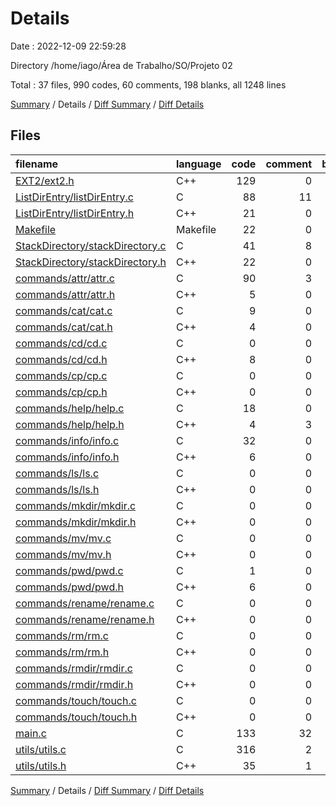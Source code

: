 # Details

Date : 2022-12-09 22:59:28

Directory /home/iago/Área de Trabalho/SO/Projeto 02

Total : 37 files,  990 codes, 60 comments, 198 blanks, all 1248 lines

[Summary](results.md) / Details / [Diff Summary](diff.md) / [Diff Details](diff-details.md)

## Files
| filename | language | code | comment | blank | total |
| :--- | :--- | ---: | ---: | ---: | ---: |
| [EXT2/ext2.h](/EXT2/ext2.h) | C++ | 129 | 0 | 7 | 136 |
| [ListDirEntry/listDirEntry.c](/ListDirEntry/listDirEntry.c) | C | 88 | 11 | 30 | 129 |
| [ListDirEntry/listDirEntry.h](/ListDirEntry/listDirEntry.h) | C++ | 21 | 0 | 4 | 25 |
| [Makefile](/Makefile) | Makefile | 22 | 0 | 1 | 23 |
| [StackDirectory/stackDirectory.c](/StackDirectory/stackDirectory.c) | C | 41 | 8 | 15 | 64 |
| [StackDirectory/stackDirectory.h](/StackDirectory/stackDirectory.h) | C++ | 22 | 0 | 5 | 27 |
| [commands/attr/attr.c](/commands/attr/attr.c) | C | 90 | 3 | 16 | 109 |
| [commands/attr/attr.h](/commands/attr/attr.h) | C++ | 5 | 0 | 4 | 9 |
| [commands/cat/cat.c](/commands/cat/cat.c) | C | 9 | 0 | 4 | 13 |
| [commands/cat/cat.h](/commands/cat/cat.h) | C++ | 4 | 0 | 3 | 7 |
| [commands/cd/cd.c](/commands/cd/cd.c) | C | 0 | 0 | 1 | 1 |
| [commands/cd/cd.h](/commands/cd/cd.h) | C++ | 8 | 0 | 3 | 11 |
| [commands/cp/cp.c](/commands/cp/cp.c) | C | 0 | 0 | 1 | 1 |
| [commands/cp/cp.h](/commands/cp/cp.h) | C++ | 0 | 0 | 1 | 1 |
| [commands/help/help.c](/commands/help/help.c) | C | 18 | 0 | 15 | 33 |
| [commands/help/help.h](/commands/help/help.h) | C++ | 4 | 3 | 2 | 9 |
| [commands/info/info.c](/commands/info/info.c) | C | 32 | 0 | 2 | 34 |
| [commands/info/info.h](/commands/info/info.h) | C++ | 6 | 0 | 2 | 8 |
| [commands/ls/ls.c](/commands/ls/ls.c) | C | 0 | 0 | 1 | 1 |
| [commands/ls/ls.h](/commands/ls/ls.h) | C++ | 0 | 0 | 1 | 1 |
| [commands/mkdir/mkdir.c](/commands/mkdir/mkdir.c) | C | 0 | 0 | 1 | 1 |
| [commands/mkdir/mkdir.h](/commands/mkdir/mkdir.h) | C++ | 0 | 0 | 1 | 1 |
| [commands/mv/mv.c](/commands/mv/mv.c) | C | 0 | 0 | 1 | 1 |
| [commands/mv/mv.h](/commands/mv/mv.h) | C++ | 0 | 0 | 1 | 1 |
| [commands/pwd/pwd.c](/commands/pwd/pwd.c) | C | 1 | 0 | 1 | 2 |
| [commands/pwd/pwd.h](/commands/pwd/pwd.h) | C++ | 6 | 0 | 3 | 9 |
| [commands/rename/rename.c](/commands/rename/rename.c) | C | 0 | 0 | 1 | 1 |
| [commands/rename/rename.h](/commands/rename/rename.h) | C++ | 0 | 0 | 1 | 1 |
| [commands/rm/rm.c](/commands/rm/rm.c) | C | 0 | 0 | 1 | 1 |
| [commands/rm/rm.h](/commands/rm/rm.h) | C++ | 0 | 0 | 1 | 1 |
| [commands/rmdir/rmdir.c](/commands/rmdir/rmdir.c) | C | 0 | 0 | 1 | 1 |
| [commands/rmdir/rmdir.h](/commands/rmdir/rmdir.h) | C++ | 0 | 0 | 1 | 1 |
| [commands/touch/touch.c](/commands/touch/touch.c) | C | 0 | 0 | 1 | 1 |
| [commands/touch/touch.h](/commands/touch/touch.h) | C++ | 0 | 0 | 1 | 1 |
| [main.c](/main.c) | C | 133 | 32 | 21 | 186 |
| [utils/utils.c](/utils/utils.c) | C | 316 | 2 | 38 | 356 |
| [utils/utils.h](/utils/utils.h) | C++ | 35 | 1 | 5 | 41 |

[Summary](results.md) / Details / [Diff Summary](diff.md) / [Diff Details](diff-details.md)